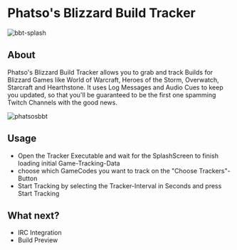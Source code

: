 # Phatso's Blizzard Build Tracker


![bbt-splash](https://cloud.githubusercontent.com/assets/16072625/12184809/d3cd4ba2-b597-11e5-99ac-ee7501b433c8.PNG)

## About

Phatso's Blizzard Build Tracker allows you to grab and track Builds for Blizzard Games like World of Warcraft,
Heroes of the Storm, Overwatch, Starcraft and Hearthstone.
It uses Log Messages and Audio Cues to keep you updated, so that you'll be guaranteed to be
the first one spamming Twitch Channels with the good news.


![phatsosbbt](https://cloud.githubusercontent.com/assets/16072625/12184569/4e7fcd72-b596-11e5-8855-308ccad90e9f.png)



## Usage
- Open the Tracker Executable and wait for the SplashScreen to finish loading initial Game-Tracking-Data
- choose which GameCodes you want to track on the "Choose Trackers"-Button
- Start Tracking by selecting the Tracker-Interval in Seconds and press Start Tracking


## What next?
- IRC Integration
- Build Preview

